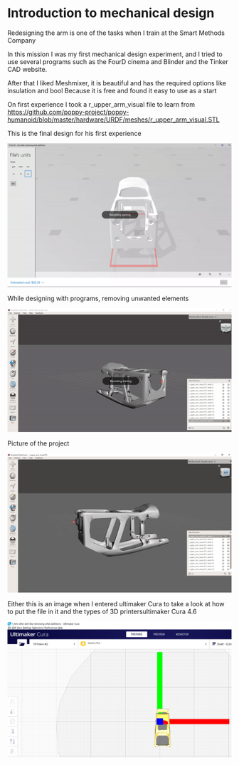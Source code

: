 # Introduction to mechanical design
Redesigning the arm is one of the tasks when I train at the Smart Methods Company

In this mission I was my first mechanical design experiment, and I tried to use several programs such as the FourD cinema and Blinder and the Tinker CAD website.

After that I liked Meshmixer, it is beautiful and has the required options like insulation and bool
Because it is free and found it easy to use as a start

On first experience I took a r_upper_arm_visual file to learn from
https://github.com/poppy-project/poppy-humanoid/blob/master/hardware/URDF/meshes/r_upper_arm_visual.STL

This is the final design for his first experience

![alt text](https://github.com/MohammadYAmmar/entry-to-mechanical-design-3D-design-and-printing/blob/master/Redesign%20of%20the%20arm%20and%20adjustment%20of%20the%20poppy%20robot/Gif%203D%20view%20of%20the%20structure.gif "3D")

While designing with programs, removing unwanted elements

![alt text](https://github.com/MohammadYAmmar/entry-to-mechanical-design-3D-design-and-printing/blob/master/Redesign%20of%20the%20arm%20and%20adjustment%20of%20the%20poppy%20robot/GIF%20of%20project%20in%20Meshmixer.gif "Meshmixer")

Picture of the project

![alt text](https://github.com/MohammadYAmmar/entry-to-mechanical-design-3D-design-and-printing/blob/master/Redesign%20of%20the%20arm%20and%20adjustment%20of%20the%20poppy%20robot/image%20project%20in%20Meshmixer.png "image 3D")

Either this is an image when I entered ultimaker Cura to take a look at how to put the file in it and the types of 3D printersultimaker Cura 4.6

![alt text](https://github.com/MohammadYAmmar/entry-to-mechanical-design-3D-design-and-printing/blob/master/Redesign%20of%20the%20arm%20and%20adjustment%20of%20the%20poppy%20robot/image%20test%20how%20print%203D%20in%20ultimaker%20Cura.png "ultimaker Cura 4.6")

